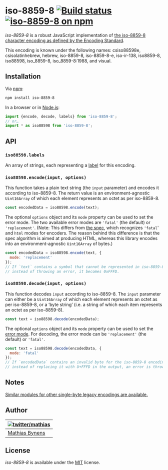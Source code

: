 # iso-8859-8 [![Build status](https://github.com/mathiasbynens/iso-8859-8/workflows/run-checks/badge.svg)](https://github.com/mathiasbynens/iso-8859-8/actions?query=workflow%3Arun-checks) [![iso-8859-8 on npm](https://img.shields.io/npm/v/iso-8859-8)](https://www.npmjs.com/package/iso-8859-8)

_iso-8859-8_ is a robust JavaScript implementation of [the iso-8859-8 character encoding as defined by the Encoding Standard](https://encoding.spec.whatwg.org/#iso-8859-8).

This encoding is known under the following names: csiso88598e, csisolatinhebrew, hebrew, iso-8859-8, iso-8859-8-e, iso-ir-138, iso8859-8, iso88598, iso_8859-8, iso_8859-8:1988, and visual.

## Installation

Via [npm](https://www.npmjs.com/):

```bash
npm install iso-8859-8
```

In a browser or in [Node.js](https://nodejs.org/):

```js
import {encode, decode, labels} from 'iso-8859-8';
// or…
import * as iso88598 from 'iso-8859-8';
```

## API

### `iso88598.labels`

An array of strings, each representing a [label](https://encoding.spec.whatwg.org/#label) for this encoding.

### `iso88598.encode(input, options)`

This function takes a plain text string (the `input` parameter) and encodes it according to iso-8859-8. The return value is an environment-agnostic `Uint16Array` of which each element represents an octet as per iso-8859-8.

```js
const encodedData = iso88598.encode(text);
```

The optional `options` object and its `mode` property can be used to set the error mode. The two available error modes are `'fatal'` (the default) or `'replacement'`. (Note: This differs from [the spec](https://encoding.spec.whatwg.org/#error-mode), which recognizes `'fatal`' and `html` modes for encoders. The reason behind this difference is that the spec algorithm is aimed at producing HTML, whereas this library encodes into an environment-agnostic `Uint16Array` of bytes.)

```js
const encodedData = iso88598.encode(text, {
  mode: 'replacement'
});
// If `text` contains a symbol that cannot be represented in iso-8859-8,
// instead of throwing an error, it becomes 0xFFFD.
```

### `iso88598.decode(input, options)`

This function decodes `input` according to iso-8859-8. The `input` parameter can either be a `Uint16Array` of which each element represents an octet as per iso-8859-8, or a ‘byte string’ (i.e. a string of which each item represents an octet as per iso-8859-8).

```js
const text = iso88598.decode(encodedData);
```

The optional `options` object and its `mode` property can be used to set the [error mode](https://encoding.spec.whatwg.org/#error-mode). For decoding, the error mode can be `'replacement'` (the default) or `'fatal'`.

```js
const text = iso88598.decode(encodedData, {
  mode: 'fatal'
});
// If `encodedData` contains an invalid byte for the iso-8859-8 encoding,
// instead of replacing it with U+FFFD in the output, an error is thrown.
```

## Notes

[Similar modules for other single-byte legacy encodings are available.](https://www.npmjs.com/browse/keyword/legacy-encoding)

## Author

| [![twitter/mathias](https://gravatar.com/avatar/24e08a9ea84deb17ae121074d0f17125?s=70)](https://twitter.com/mathias "Follow @mathias on Twitter") |
|---|
| [Mathias Bynens](https://mathiasbynens.be/) |

## License

_iso-8859-8_ is available under the [MIT](https://mths.be/mit) license.
